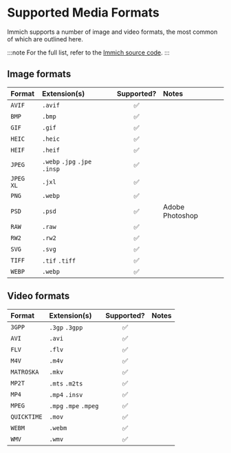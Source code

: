 # Supported Media Formats

Immich supports a number of image and video formats, the most common of which are outlined here.

:::note
For the full list, refer to the [Immich source code](https://github.com/immich-app/immich/blob/main/server/src/utils/mime-types.ts).
:::

## Image formats

| Format    | Extension(s)                  |     Supported?     | Notes           |
| :-------- | :---------------------------- | :----------------: | :-------------- |
| `AVIF`    | `.avif`                       | :white_check_mark: |                 |
| `BMP`     | `.bmp`                        | :white_check_mark: |                 |
| `GIF`     | `.gif`                        | :white_check_mark: |                 |
| `HEIC`    | `.heic`                       | :white_check_mark: |                 |
| `HEIF`    | `.heif`                       | :white_check_mark: |                 |
| `JPEG`    | `.webp` `.jpg` `.jpe` `.insp` | :white_check_mark: |                 |
| `JPEG XL` | `.jxl`                        | :white_check_mark: |                 |
| `PNG`     | `.webp`                       | :white_check_mark: |                 |
| `PSD`     | `.psd`                        | :white_check_mark: | Adobe Photoshop |
| `RAW`     | `.raw`                        | :white_check_mark: |                 |
| `RW2`     | `.rw2`                        | :white_check_mark: |                 |
| `SVG`     | `.svg`                        | :white_check_mark: |                 |
| `TIFF`    | `.tif` `.tiff`                | :white_check_mark: |                 |
| `WEBP`    | `.webp`                       | :white_check_mark: |                 |

## Video formats

| Format      | Extension(s)          |     Supported?     | Notes |
| :---------- | :-------------------- | :----------------: | :---- |
| `3GPP`      | `.3gp` `.3gpp`        | :white_check_mark: |       |
| `AVI`       | `.avi`                | :white_check_mark: |       |
| `FLV`       | `.flv`                | :white_check_mark: |       |
| `M4V`       | `.m4v`                | :white_check_mark: |       |
| `MATROSKA`  | `.mkv`                | :white_check_mark: |       |
| `MP2T`      | `.mts` `.m2ts`        | :white_check_mark: |       |
| `MP4`       | `.mp4` `.insv`        | :white_check_mark: |       |
| `MPEG`      | `.mpg` `.mpe` `.mpeg` | :white_check_mark: |       |
| `QUICKTIME` | `.mov`                | :white_check_mark: |       |
| `WEBM`      | `.webm`               | :white_check_mark: |       |
| `WMV`       | `.wmv`                | :white_check_mark: |       |
